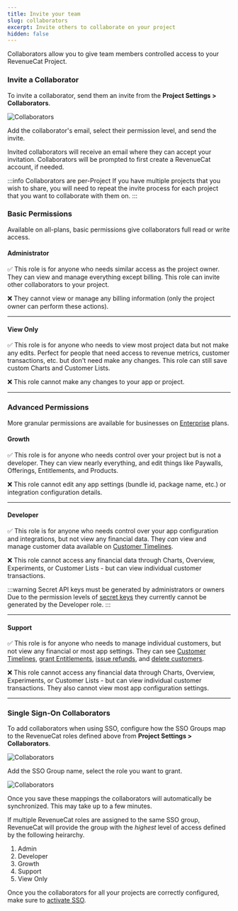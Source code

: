 ```yaml
---
title: Invite your team
slug: collaborators
excerpt: Invite others to collaborate on your project
hidden: false
---
```


Collaborators allow you to give team members controlled access to your RevenueCat Project.

### Invite a Collaborator

To invite a collaborator, send them an invite from the **Project Settings > Collaborators**.

![Collaborators](/images/07e6112-app.revenuecat.com_projects_85ff18c7_collaborators_6d41a8417fd79d295d718be373402887.png)

Add the collaborator's email, select their permission level, and send the invite.

Invited collaborators will receive an email where they can accept your invitation. Collaborators will be prompted to first create a RevenueCat account, if needed.

:::info Collaborators are per-Project
If you have multiple projects that you wish to share, you will need to repeat the invite process for each project that you want to collaborate with them on.
:::

### Basic Permissions

Available on all-plans, basic permissions give collaborators full read or write access.

#### **Administrator**

✅ This role is for anyone who needs similar access as the project owner. They can view and manage everything except billing. This role can invite other collaborators to your project.

❌ They cannot view or manage any billing information (only the project owner can perform these actions).

---

#### **View Only**

✅ This role is for anyone who needs to view most project data but not make any edits. Perfect for people that need access to revenue metrics, customer transactions, etc. but don't need make any changes. This role can still save custom Charts and Customer Lists.

❌ This role cannot make any changes to your app or project.

---

### Advanced Permissions

More granular permissions are available for businesses on [Enterprise](https://www.revenuecat.com/pricing/) plans.

#### **Growth**

✅ This role is for anyone who needs control over your project but is not a developer. They can view nearly everything, and edit things like Paywalls, Offerings, Entitlements, and Products.

❌ This role cannot edit any app settings (bundle id, package name, etc.) or integration configuration details.

---

#### **Developer**

✅ This role is for anyone who needs control over your app configuration and integrations, but not view any financial data. They _can_ view and manage customer data available on [Customer Timelines](/dashboard-and-metrics/customer-history/basic-information).

❌ This role cannot access any financial data through Charts, Overview, Experiments, or Customer Lists - but can view individual customer transactions.

:::warning Secret API keys must be generated by administrators or owners
Due to the permission levels of [secret keys](/welcome/authentication) they currently cannot be generated by the Developer role.
:::

---

#### **Support**

✅ This role is for anyone who needs to manage individual customers, but not view any financial or most app settings. They can see [Customer Timelines](/dashboard-and-metrics/customer-history/basic-information), [grant Entitlements](/dashboard-and-metrics/customer-history/promotionals), [issue refunds](/dashboard-and-metrics/customer-history#section-refunding-subscriptions), and [delete customers](/dashboard-and-metrics/customer-history/manage-users).

❌ This role cannot access any financial data through Charts, Overview, Experiments, or Customer Lists - but can view individual customer transactions. They also cannot view most app configuration settings.

---

### Single Sign-On Collaborators

To add collaborators when using SSO, configure how the SSO Groups map to the RevenueCat roles defined above from **Project Settings > Collaborators**.

![Collaborators](/images/0b9s821-revenuecat-collaborators-sso.png)

Add the SSO Group name, select the role you want to grant.

![Collaborators](/images/0csdf21-revenuecat-collaborators-configuration.png)

Once you save these mappings the collaborators will automatically be synchronized. This may take up to a few minutes.

If multiple RevenueCat roles are assigned to the same SSO group, RevenueCat will provide the group with the _highest_ level of access defined by the following heirarchy.

1. Admin
1. Developer
1. Growth
1. Support
1. View Only

Once you the collaborators for all your projects are correctly configured, make sure to [activate SSO](/welcome/projects/security#activating-single-sign-on).
